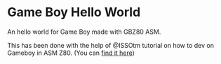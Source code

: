 # Game Boy Hello World

An hello world for Game Boy made with GBZ80 ASM.

This has been done with the help of @ISSOtm tutorial on how to dev on Gameboy in ASM Z80. (You can [find it here](https://eldred.fr/gb-asm-tutorial/index.html))

